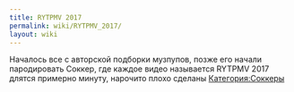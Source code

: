 ```yaml
---
title: RYTPMV 2017
permalink: wiki/RYTPMV_2017/
layout: wiki
---
```


Началось все с авторской подборки музпупов, позже его начали
пародировать Соккер, где каждое видео называется RYTPMV 2017 длятся
примерно минуту, нарочито плохо сделаны
[Категория:Соккеры](Категория:Соккеры "wikilink")
